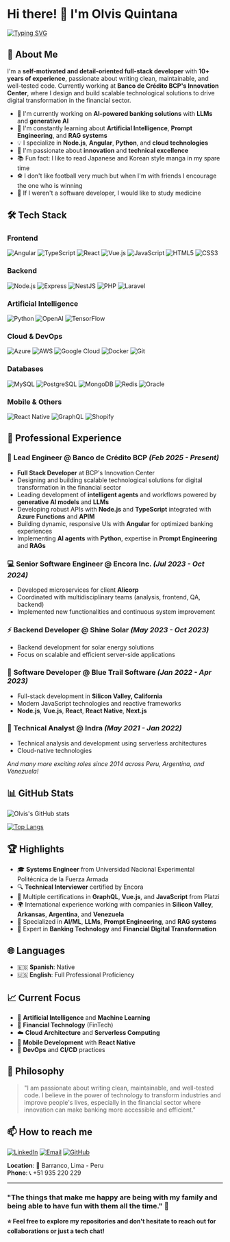 # Hi there! 👋 I'm Olvis Quintana

[![Typing SVG](https://readme-typing-svg.herokuapp.com?font=Fira+Code&pause=1000&color=667EEA&width=435&lines=AI%2C+Backend%2C+Frontend+Developer;10%2B+Years+of+Experience;Full-Stack+Developer;Innovation+%26+Banking+Tech)](https://git.io/typing-svg)

## 🚀 About Me

I'm a **self-motivated and detail-oriented full-stack developer** with **10+ years of experience**, passionate about writing clean, maintainable, and well-tested code. Currently working at **Banco de Crédito BCP's Innovation Center**, where I design and build scalable technological solutions to drive digital transformation in the financial sector.

- 🔭 I'm currently working on **AI-powered banking solutions** with **LLMs** and **generative AI**
- 🌱 I'm constantly learning about **Artificial Intelligence**, **Prompt Engineering**, and **RAG systems**
- 💡 I specialize in **Node.js**, **Angular**, **Python**, and **cloud technologies**
- 🎯 I'm passionate about **innovation** and **technical excellence**
- 📚 Fun fact: I like to read Japanese and Korean style manga in my spare time
- ⚽ I don't like football very much but when I'm with friends I encourage the one who is winning
- 🏥 If I weren't a software developer, I would like to study medicine

## 🛠️ Tech Stack

### Frontend
![Angular](https://img.shields.io/badge/-Angular-DD0031?style=flat-square&logo=angular&logoColor=white)
![TypeScript](https://img.shields.io/badge/-TypeScript-3178C6?style=flat-square&logo=typescript&logoColor=white)
![React](https://img.shields.io/badge/-React-61DAFB?style=flat-square&logo=react&logoColor=black)
![Vue.js](https://img.shields.io/badge/-Vue.js-4FC08D?style=flat-square&logo=vue.js&logoColor=white)
![JavaScript](https://img.shields.io/badge/-JavaScript-F7DF1E?style=flat-square&logo=javascript&logoColor=black)
![HTML5](https://img.shields.io/badge/-HTML5-E34F26?style=flat-square&logo=html5&logoColor=white)
![CSS3](https://img.shields.io/badge/-CSS3-1572B6?style=flat-square&logo=css3&logoColor=white)

### Backend
![Node.js](https://img.shields.io/badge/-Node.js-339933?style=flat-square&logo=node.js&logoColor=white)
![Express](https://img.shields.io/badge/-Express-000000?style=flat-square&logo=express&logoColor=white)
![NestJS](https://img.shields.io/badge/-NestJS-E0234E?style=flat-square&logo=nestjs&logoColor=white)
![PHP](https://img.shields.io/badge/-PHP-777BB4?style=flat-square&logo=php&logoColor=white)
![Laravel](https://img.shields.io/badge/-Laravel-FF2D20?style=flat-square&logo=laravel&logoColor=white)

### Artificial Intelligence
![Python](https://img.shields.io/badge/-Python-3776AB?style=flat-square&logo=python&logoColor=white)
![OpenAI](https://img.shields.io/badge/-OpenAI-412991?style=flat-square&logo=openai&logoColor=white)
![TensorFlow](https://img.shields.io/badge/-TensorFlow-FF6F00?style=flat-square&logo=tensorflow&logoColor=white)

### Cloud & DevOps
![Azure](https://img.shields.io/badge/-Azure-0089D0?style=flat-square&logo=microsoft-azure&logoColor=white)
![AWS](https://img.shields.io/badge/-AWS-232F3E?style=flat-square&logo=amazon-aws&logoColor=white)
![Google Cloud](https://img.shields.io/badge/-Google%20Cloud-4285F4?style=flat-square&logo=google-cloud&logoColor=white)
![Docker](https://img.shields.io/badge/-Docker-2496ED?style=flat-square&logo=docker&logoColor=white)
![Git](https://img.shields.io/badge/-Git-F05032?style=flat-square&logo=git&logoColor=white)

### Databases
![MySQL](https://img.shields.io/badge/-MySQL-4479A1?style=flat-square&logo=mysql&logoColor=white)
![PostgreSQL](https://img.shields.io/badge/-PostgreSQL-336791?style=flat-square&logo=postgresql&logoColor=white)
![MongoDB](https://img.shields.io/badge/-MongoDB-47A248?style=flat-square&logo=mongodb&logoColor=white)
![Redis](https://img.shields.io/badge/-Redis-DC382D?style=flat-square&logo=redis&logoColor=white)
![Oracle](https://img.shields.io/badge/-Oracle-F80000?style=flat-square&logo=oracle&logoColor=white)

### Mobile & Others
![React Native](https://img.shields.io/badge/-React%20Native-61DAFB?style=flat-square&logo=react&logoColor=black)
![GraphQL](https://img.shields.io/badge/-GraphQL-E10098?style=flat-square&logo=graphql&logoColor=white)
![Shopify](https://img.shields.io/badge/-Shopify-7AB55C?style=flat-square&logo=shopify&logoColor=white)

## 💼 Professional Experience

### 🏦 **Lead Engineer** @ Banco de Crédito BCP *(Feb 2025 - Present)*
- **Full Stack Developer** at BCP's Innovation Center
- Designing and building scalable technological solutions for digital transformation in the financial sector
- Leading development of **intelligent agents** and workflows powered by **generative AI models** and **LLMs**
- Developing robust APIs with **Node.js** and **TypeScript** integrated with **Azure Functions** and **APIM**
- Building dynamic, responsive UIs with **Angular** for optimized banking experiences
- Implementing **AI agents** with **Python**, expertise in **Prompt Engineering** and **RAGs**

### 💻 **Senior Software Engineer** @ Encora Inc. *(Jul 2023 - Oct 2024)*
- Developed microservices for client **Alicorp**
- Coordinated with multidisciplinary teams (analysis, frontend, QA, backend)
- Implemented new functionalities and continuous system improvement

### ⚡ **Backend Developer** @ Shine Solar *(May 2023 - Oct 2023)*
- Backend development for solar energy solutions
- Focus on scalable and efficient server-side applications

### 🌟 **Software Developer** @ Blue Trail Software *(Jan 2022 - Apr 2023)*
- Full-stack development in **Silicon Valley, California**
- Modern JavaScript technologies and reactive frameworks
- **Node.js**, **Vue.js**, **React**, **React Native**, **Next.js**

### 🔧 **Technical Analyst** @ Indra *(May 2021 - Jan 2022)*
- Technical analysis and development using serverless architectures
- Cloud-native technologies

*And many more exciting roles since 2014 across Peru, Argentina, and Venezuela!*

## 📊 GitHub Stats

![Olvis's GitHub stats](https://github-readme-stats.vercel.app/api?username=quintanaolvis&show_icons=true&theme=tokyonight)

[![Top Langs](https://github-readme-stats.vercel.app/api/top-langs/?username=quintanaolvis&layout=compact&theme=tokyonight)](https://github.com/anuraghazra/github-readme-stats)

## 🏆 Highlights

- 🎓 **Systems Engineer** from Universidad Nacional Experimental Politécnica de la Fuerza Armada
- 🔍 **Technical Interviewer** certified by Encora
- 📜 Multiple certifications in **GraphQL**, **Vue.js**, and **JavaScript** from Platzi
- 🌍 International experience working with companies in **Silicon Valley**, **Arkansas**, **Argentina**, and **Venezuela**
- 🤖 Specialized in **AI/ML**, **LLMs**, **Prompt Engineering**, and **RAG systems**
- 🏦 Expert in **Banking Technology** and **Financial Digital Transformation**

## 🌐 Languages

- 🇪🇸 **Spanish**: Native
- 🇺🇸 **English**: Full Professional Proficiency

## 📈 Current Focus

- 🤖 **Artificial Intelligence** and **Machine Learning**
- 🏦 **Financial Technology** (FinTech)
- ☁️ **Cloud Architecture** and **Serverless Computing**
- 📱 **Mobile Development** with **React Native**
- 🔄 **DevOps** and **CI/CD** practices

## 💭 Philosophy

> "I am passionate about writing clean, maintainable, and well-tested code. I believe in the power of technology to transform industries and improve people's lives, especially in the financial sector where innovation can make banking more accessible and efficient."

## 📫 How to reach me

[![LinkedIn](https://img.shields.io/badge/-LinkedIn-0077B5?style=for-the-badge&logo=linkedin&logoColor=white)](https://linkedin.com/in/olvisquintana)
[![Email](https://img.shields.io/badge/-Email-D14836?style=for-the-badge&logo=gmail&logoColor=white)](mailto:quintanaolvis@gmail.com)
[![GitHub](https://img.shields.io/badge/-GitHub-181717?style=for-the-badge&logo=github&logoColor=white)](https://github.com/quintanaolvis)

**Location**: 📍 Barranco, Lima - Peru  
**Phone**: 📞 +51 935 220 229

---

### "The things that make me happy are being with my family and being able to have fun with them all the time." 💝

**⭐ Feel free to explore my repositories and don't hesitate to reach out for collaborations or just a tech chat!**
